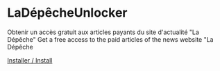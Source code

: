 # LaDépêcheUnlocker

Obtenir un accès gratuit aux articles payants du site d'actualité "La Dépêche"
Get a free access to the paid articles of the news website "La Dépêche

[Installer / Install](https://addons.mozilla.org/fr/firefox/addon/la-d%C3%A9p%C3%AAche-unlock/?utm_source=addons.mozilla.org&utm_medium=referral&utm_content=search)
